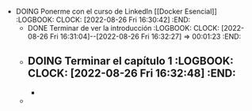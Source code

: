 - DOING Ponerme con el curso de LinkedIn [[Docker Esencial]]
  :LOGBOOK:
  CLOCK: [2022-08-26 Fri 16:30:42]
  :END:
	- DONE Terminar de ver la introducción
	  :LOGBOOK:
	  CLOCK: [2022-08-26 Fri 16:31:04]--[2022-08-26 Fri 16:32:27] =>  00:01:23
	  :END:
	- DOING Terminar el capítulo 1
	  :LOGBOOK:
	  CLOCK: [2022-08-26 Fri 16:32:48]
	  :END:
		-
		-
	-